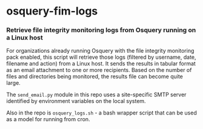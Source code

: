 # osquery-fim-logs
### Retrieve file integrity monitoring logs from Osquery running on a Linux host

For organizations already running Osquery with the file integrity monitoring pack enabled, this script will retrieve those logs (filtered by username, date, filename and action) from a Linux host.  It sends the results in tabular format as an email attachment to one or more recipients.  Based on the number of files and directories being monitored, the results file can become quite large.

The ```send_email.py``` module in this repo uses a site-specific SMTP server identified by environment variables on the local system.

Also in the repo is ```osquery_logs.sh``` - a bash wrapper script that can be used as a model for running from cron.
